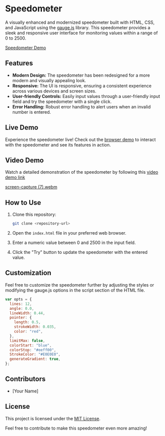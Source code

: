 # Speedometer

A visually enhanced and modernized speedometer built with HTML, CSS, and JavaScript using the [gauge.js](https://bernii.github.io/gauge.js/) library. This speedometer provides a sleek and responsive user interface for monitoring values within a range of 0 to 2500.

[Speedometer Demo](https://hadep275.github.io/Speedometer/)

## Features

- **Modern Design:** The speedometer has been redesigned for a more modern and visually appealing look.
- **Responsive:** The UI is responsive, ensuring a consistent experience across various devices and screen sizes.
- **User-friendly Controls:** Easily input values through a user-friendly input field and try the speedometer with a single click.
- **Error Handling:** Robust error handling to alert users when an invalid number is entered.

## Live Demo

Experience the speedometer live! Check out the [browser demo](https://hadep275.github.io/Speedometer/) to interact with the speedometer and see its features in action.

## Video Demo

Watch a detailed demonstration of the speedometer by following this [video demo link](https://github.com/hadep275/Speedometer/assets/65734173/e5466c91-4c2b-43ce-8cdf-1c9cfa11a5cf)

[screen-capture (7).webm](https://github.com/hadep275/Speedometer/assets/65734173/00ba4e64-cba9-46f9-95f9-0a04d127b3b7)



## How to Use

1. Clone this repository:

    ```bash
    git clone <repository-url>
    ```

2. Open the `index.html` file in your preferred web browser.

3. Enter a numeric value between 0 and 2500 in the input field.

4. Click the "Try" button to update the speedometer with the entered value.

## Customization

Feel free to customize the speedometer further by adjusting the styles or modifying the gauge.js options in the script section of the HTML file.

```javascript
var opts = {
  lines: 12,
  angle: 0.0,
  lineWidth: 0.44,
  pointer: {
    length: 0.5,
    strokeWidth: 0.035,
    color: "red",
  },
  limitMax: false,
  colorStart: "blue",
  colorStop: "#eeff00",
  StrokeColor: "#E0E0E0",
  generateGradient: true,
};
```

## Contributors

- [Your Name]

## License

This project is licensed under the [MIT License](LICENSE).

Feel free to contribute to make this speedometer even more amazing!
